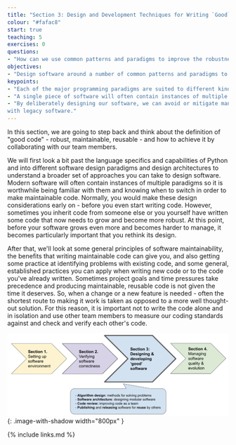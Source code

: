 ```yaml
---
title: "Section 3: Design and Development Techniques for Writing `Good` Code"
colour: "#fafac8"
start: true
teaching: 5
exercises: 0
questions:
- "How can we use common patterns and paradigms to improve the robustness of our software?"
objectives:
- "Design software around a number of common patterns and paradigms to improve extensibility, testability and overall sustainability."
keypoints:
- "Each of the major programming paradigms are suited to different kinds of problem."
- "A single piece of software will often contain instances of multiple paradigms."
- "By deliberately designing our software, we can avoid or mitigate many of the common issues encountered when working 
with legacy software."
---
```

In this section, we are going to step back and think about the definition of "good code" - 
robust, maintainable, reusable - and how to achieve it by collaborating with our team members.

We will first look a bit past the language specifics and capabilities of Python and into 
different software design paradigms and design architectures to understand a broader set of approaches 
you can take to design software. Modern software will often contain instances of multiple paradigms so it is 
worthwhile being familiar with them and knowing when to switch in order to make maintainable code. 
Normally, you would make these design considerations early on - before you even start writing code. 
However, sometimes you
inherit code from someone else or you yourself have written some code that now needs to grow and become more robust.
At this point, before your software grows even more and becomes harder to manage,
it becomes particularly important that you rethink its design.

After that, we'll look at some general principles of software maintainability, the benefits that writing maintainable 
code can give you, and also getting some practice at identifying problems with existing code, and
some general, established practices you can apply when writing new code or to the code you've already written.
Sometimes project goals and time pressures take precedence and producing maintainable, reusable code is not given the 
time it deserves. So, when a change or a new feature is needed - often the shortest route to making it work is taken 
as opposed to a more well thought-out solution. For this reason, it is important not to write the code alone and in 
isolation and use other team members to measure our coding standards against and check and verify each other's code.

![Software design and architecture](../fig/section3-overview.png){: .image-with-shadow width="800px" }

{% include links.md %}
